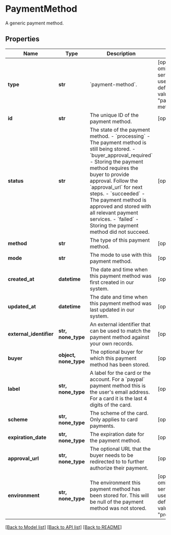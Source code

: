 # PaymentMethod

A generic payment method.

## Properties
Name | Type | Description | Notes
------------ | ------------- | ------------- | -------------
**type** | **str** | &#x60;payment-method&#x60;. | [optional]  if omitted the server will use the default value of "payment-method"
**id** | **str** | The unique ID of the payment method. | [optional] 
**status** | **str** | The state of the payment method.  - &#x60;processing&#x60; - The payment method is still being stored. - &#x60;buyer_approval_required&#x60; - Storing the payment method requires   the buyer to provide approval. Follow the &#x60;approval_url&#x60; for next steps. - &#x60;succeeded&#x60; - The payment method is approved and stored with all   relevant payment services. - &#x60;failed&#x60; - Storing the payment method did not succeed. | [optional] 
**method** | **str** | The type of this payment method. | [optional] 
**mode** | **str** | The mode to use with this payment method. | [optional] 
**created_at** | **datetime** | The date and time when this payment method was first created in our system. | [optional] 
**updated_at** | **datetime** | The date and time when this payment method was last updated in our system. | [optional] 
**external_identifier** | **str, none_type** | An external identifier that can be used to match the payment method against your own records. | [optional] 
**buyer** | **object, none_type** | The optional buyer for which this payment method has been stored. | [optional] 
**label** | **str, none_type** | A label for the card or the account. For a &#x60;paypal&#x60; payment method this is the user&#39;s email address. For a card it is the last 4 digits of the card. | [optional] 
**scheme** | **str, none_type** | The scheme of the card. Only applies to card payments. | [optional] 
**expiration_date** | **str, none_type** | The expiration date for the payment method. | [optional] 
**approval_url** | **str, none_type** | The optional URL that the buyer needs to be redirected to to further authorize their payment. | [optional] 
**environment** | **str, none_type** | The environment this payment method has been stored for. This will be null of the payment method was not stored. | [optional]  if omitted the server will use the default value of "production"

[[Back to Model list]](../README.md#documentation-for-models) [[Back to API list]](../README.md#documentation-for-api-endpoints) [[Back to README]](../README.md)


